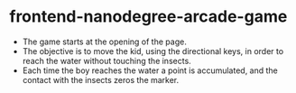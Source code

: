 frontend-nanodegree-arcade-game
===============================


* The game starts at the opening of the page.
* The objective is to move the kid, using the directional keys, in order to reach the water without touching the insects.
* Each time the boy reaches the water a point is accumulated, and the contact with the insects zeros the marker.